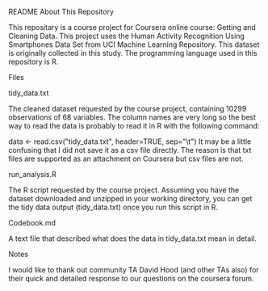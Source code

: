README
About This Repository

This repositary is a course project for Coursera online course: Getting and Cleaning Data. This project uses the Human Activity Recognition Using Smartphones Data Set from UCI Machine Learning Repository. This dataset is originally collected in this study. The programming language used in this repository is R.

Files

tidy_data.txt

The cleaned dataset requested by the course project, containing 10299 observations of 68 variables. The column names are very long so the best way to read the data is probably to read it in R with the following command:

data <- read.csv("tidy_data.txt", header=TRUE, sep="\t")
It may be a little confusing that I did not save it as a csv file directly. The reason is that txt files are supported as an attachment on Coursera but csv files are not.

run_analysis.R

The R script requested by the course project. Assuming you have the dataset downloaded and unzipped in your working directory, you can get the tidy data output (tidy_data.txt) once you run this script in R.

Codebook.md

A text file that described what does the data in tidy_data.txt mean in detail.

Notes

I would like to thank out community TA David Hood (and other TAs also) for their quick and detailed response to our questions on the coursera forum.